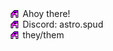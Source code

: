 <div style="display: flex; align-items: center;">
    <img src="a.png"><p style="margin:0 0 0 5px;">Ahoy there!</p>
</div>
<div style="display: flex; align-items: center;">
    <img src="a.png"><p style="margin:0 0 0 5px;">Discord: astro.spud</p>
</div>
<div style="display: flex; align-items: center;">
    <img src="a.png"><p style="margin:0 0 0 5px;">they/them</p>
</div>